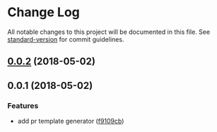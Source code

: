 # Change Log

All notable changes to this project will be documented in this file. See [standard-version](https://github.com/conventional-changelog/standard-version) for commit guidelines.

<a name="0.0.2"></a>
## [0.0.2](https://github.com/Poltergeist/pr-template-dcos-ui/compare/v0.0.1...v0.0.2) (2018-05-02)



<a name="0.0.1"></a>
## 0.0.1 (2018-05-02)


### Features

* add pr template generator ([f9109cb](https://github.com/Poltergeist/pr-template-dcos-ui/commit/f9109cb))
